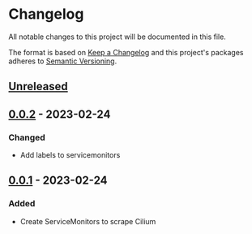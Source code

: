 # Changelog

All notable changes to this project will be documented in this file.

The format is based on [Keep a Changelog](http://keepachangelog.com/en/1.0.0/)
and this project's packages adheres to [Semantic Versioning](http://semver.org/spec/v2.0.0.html).

## [Unreleased]

## [0.0.2] - 2023-02-24

### Changed

- Add labels to servicemonitors

## [0.0.1] - 2023-02-24

### Added

- Create ServiceMonitors to scrape Cilium


[Unreleased]: https://github.com/giantswarm/cilium-servicemonitors-app/compare/v0.0.2...HEAD
[0.0.2]: https://github.com/giantswarm/cilium-servicemonitors-app/compare/v0.0.1...v0.0.2
[0.0.1]: https://github.com/giantswarm/cilium-servicemonitors-app/compare/v0.0.0...v0.0.1
